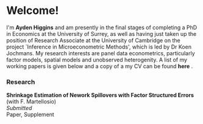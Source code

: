 # Welcome!
  
I'm <strong>Ayden Higgins</strong> and am presently in the final stages of completing a PhD in Economics at the University of
Surrey, as well as having just taken up the position of Research Associate at the University of
Cambridge on the project `Inference in Microeconometric Methods', which is led by Dr
Koen Jochmans. My research interests are panel data econometrics, particularly factor models, spatial models and unobserved heterogenity. A list of my working papers is given below and a copy of a my CV can be found <strong>here</strong> . 

### Research

<b> Shrinkage Estimation of Nework Spillovers with Factor Structured Errors </b> (with F. Martellosio) <br> <i> Submitted </i> <br> Paper, Supplement





